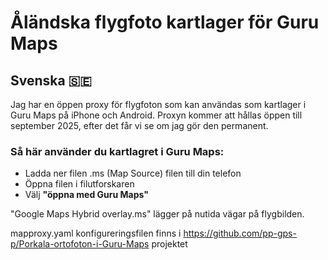 # Åländska flygfoto kartlager för Guru Maps

## Svenska 🇸🇪

Jag har en öppen proxy för flygfoton som kan användas som kartlager i Guru Maps på iPhone och Android. Proxyn kommer att hållas öppen till september 2025, efter det får vi se om jag gör den permanent.

### Så här använder du kartlagret i Guru Maps:

- Ladda ner filen .ms (Map Source) filen till din telefon  
- Öppna filen i filutforskaren
- Välj **"öppna med Guru Maps"**

"Google Maps Hybrid overlay.ms" lägger på nutida vägar på flygbilden.

mapproxy.yaml konfigureringsfilen finns i https://github.com/pp-gps-p/Porkala-ortofoton-i-Guru-Maps projektet
